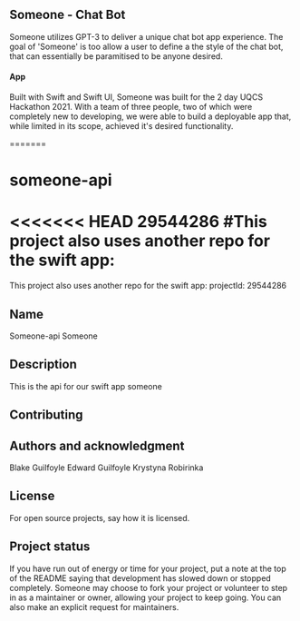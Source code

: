 ## Someone - Chat Bot
Someone utilizes GPT-3 to deliver a unique chat bot app experience. The goal of 'Someone' is too allow a user to define a the style of the chat bot, that can essentially be paramitised to be anyone desired. 

#### App

Built with Swift and Swift UI, Someone was built for the 2 day UQCS Hackathon 2021.  With a team of three people, two of which were completely new to developing, we were able to build a deployable app that, while limited in its scope, achieved it's desired functionality. 

=======
# someone-api
<<<<<<< HEAD
29544286
#This project also uses another repo for the swift app: 
=======

This project also uses another repo for the swift app: projectId: 29544286
## Name
Someone-api
Someone

## Description
This is the api for our swift app someone 


## Contributing


## Authors and acknowledgment
Blake Guilfoyle
Edward Guilfoyle 
Krystyna Robirinka


## License
For open source projects, say how it is licensed.

## Project status
If you have run out of energy or time for your project, put a note at the top of the README saying that development has slowed down or stopped completely. Someone may choose to fork your project or volunteer to step in as a maintainer or owner, allowing your project to keep going. You can also make an explicit request for maintainers.